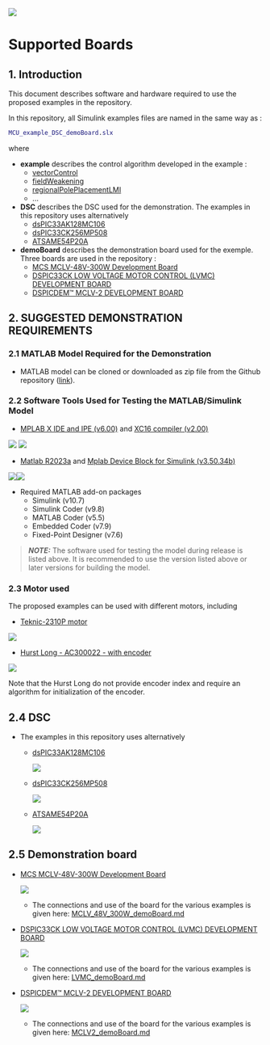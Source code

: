 ![](./../../img/logo.png)

# Supported Boards

## 1. Introduction 

This document describes software and hardware required to use the proposed examples in the repository. 

In this repository, all Simulink examples files are named in the same way as :

```matlab
MCU_example_DSC_demoBoard.slx
```

where

- **example** describes the control algorithm developed in the example :
  - [vectorControl](./vectorControl/README.md)
  - [fieldWeakening](./fieldWeakening/README.md)
  - [regionalPolePlacementLMI](./LMIsolver/README.md)
  - ...
- **DSC** describes the DSC used for the demonstration. The examples in this repository uses alternatively
  - [dsPIC33AK128MC106](https://www.microchip.com/en-us/development-tool/EV68M17A)
  - [dsPIC33CK256MP508](https://www.microchip.com/en-us/development-tool/ev62p66a)
  - [ATSAME54P20A](https://www.microchip.com/en-us/development-tool/MA320207)
- **demoBoard** describes the demonstration board used for the exemple. Three boards are used in the repository : 
  - [MCS MCLV-48V-300W Development Board](https://www.microchip.com/en-us/development-tool/ev18h47a)
  - [DSPIC33CK LOW VOLTAGE MOTOR CONTROL (LVMC) DEVELOPMENT BOARD](https://www.microchip.com/en-us/development-tool/DM330031)
  - [DSPICDEM™ MCLV-2 DEVELOPMENT BOARD ](https://www.microchip.com/en-us/development-tool/dm330021-2)

## 2. SUGGESTED DEMONSTRATION REQUIREMENTS

### 2.1 MATLAB Model Required for the Demonstration

- MATLAB model can be cloned or downloaded as zip file from the Github repository ([link](https://github.com/rdelpoux/ctrl-elec/tree/main/MCU/vectorControl)).

### 2.2 Software Tools Used for Testing the MATLAB/Simulink Model

- [MPLAB X IDE and IPE (v6.00)](https://www.microchip.com/en-us/tools-resources/develop/mplab-x-ide) and [XC16 compiler (v2.00)](https://www.microchip.com/en-us/tools-resources/develop/mplab-xc-compilers)

[<img src="./../../img/vectorControl/mplab-xide.png" />](https://www.microchip.com/en-us/tools-resources/develop/mplab-x-ide) [<img src="./../../img/vectorControl/xc-compiler.png"/>](https://www.microchip.com/en-us/tools-resources/develop/mplab-xc-compilers)



- [Matlab R2023a](https://fr.mathworks.com/) and [Mplab Device Block for Simulink (v3.50.34b)](https://fr.mathworks.com/matlabcentral/fileexchange/71892-mplab-device-blocks-for-simulink-dspic-pic32-and-sam-mcu)

[<img src="./../../img/vectorControl/Matlab_Logo.png"/>](https://fr.mathworks.com/)[<img src="./../../img/vectorControl/mplab-deviceblocksforsimulink-whitebackground.png"/>](https://fr.mathworks.com/matlabcentral/fileexchange/71892-mplab-device-blocks-for-simulink-dspic-pic32-and-sam-mcu)

- Required MATLAB add-on packages
  - Simulink (v10.7)
  - Simulink Coder (v9.8)
  - MATLAB Coder (v5.5)
  - Embedded Coder (v7.9)
  - Fixed-Point Designer (v7.6)

> **_NOTE:_**
> The software used for testing the model during release is listed above. It is recommended to use the version listed above or later versions for building the model.

### 2.3 Motor used 

The proposed examples can be used with different motors, including

- [Teknic-2310P motor](https://www.digikey.fr/fr/products/detail/texas-instruments/LVSERVOMTR/5005342)

<img src="/home/rdelpoux/Documents/Travail/Recherche/Moteurs/ctrl-elec/github/ctrl-elec/img/vectorControl/hudson_03.jpg" />

- [Hurst Long - AC300022 - with encoder](https://fr.farnell.com/en-FR/microchip/ac300022/bldc-motor-3-phase-w-encoder/dp/1688718)

<img src="/home/rdelpoux/Documents/Travail/Recherche/Moteurs/ctrl-elec/github/ctrl-elec/img/vectorControl/Hurst.jpg" />

Note that the Hurst Long do not provide encoder index and require an algorithm for initialization of the encoder. 

## 2.4 DSC

- The examples in this repository uses alternatively

  - [dsPIC33AK128MC106](https://www.microchip.com/en-us/development-tool/EV68M17A)

    ![](./../../img/supportedBoards/240711-mc16-photo-ev68m17a-front-transparent.png)

  - [dsPIC33CK256MP508](https://www.microchip.com/en-us/development-tool/ev62p66a)

    ![](./../../img/supportedBoards/221109-mc16-photo-ev62p66a-front-transparent.png)

  - [ATSAME54P20A](https://www.microchip.com/en-us/development-tool/MA320207)
  
    ![](./../../img/supportedBoards/2789-181016-mcu32-ma320207.png)

## 2.5 Demonstration board

- [MCS MCLV-48V-300W Development Board](https://www.microchip.com/en-us/development-tool/ev18h47a)

  ![](./../../img/supportedBoards/220920-mc16-photo-ev18h47a-angle-transparent.png)

  - The connections and use of the board for the various examples is given here: [MCLV_48V_300W_demoBoard.md](./MCLV_48V_300W_demoBoard.md)

- [DSPIC33CK LOW VOLTAGE MOTOR CONTROL (LVMC) DEVELOPMENT BOARD](https://www.microchip.com/en-us/development-tool/DM330031)

  ![](./../../img/vectorControl/3182-dm330031.jpg)

  - The connections and use of the board for the various examples is given here: [LVMC_demoBoard.md](./LVMC_demoBoard.md)

- [DSPICDEM™ MCLV-2 DEVELOPMENT BOARD ](https://www.microchip.com/en-us/development-tool/dm330021-2)

  ![](./../../img/supportedBoards/F7989578-01.png)

  - The connections and use of the board for the various examples is given here: [MCLV2_demoBoard.md](./MCLV2_demoBoard.md)

